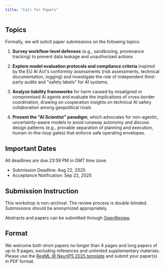 ```yaml
---
title: "Call for Papers"
---
```


## Topics

Formally, we will solicit paper submissions on the following topics:

1. **Survey workflow-level defenses** (e.g., sandboxing, provenance tracking) to prevent data leakage and unauthorized actions

2. **Explore model evaluation protocols and compliance criteria** inspired by the EU AI Act's conformity assessments (risk assessments, technical documentation, logging) and investigate the role of independent third-party audits and "safety labels" for AI systems.

3. **Analyze liability frameworks** for harm caused by misaligned or compromised AI agents and evaluate the implications of cross-border coordination, drawing on cooperation insights on technical AI safety collaboration among geopolitical rivals

4. **Present the "AI Scientist" paradigm**, which advocates for non-agentic, uncertainty-aware models to avoid runaway autonomy and discuss design patterns (e.g., provable separation of planning and execution, human-in-the-loop gates) that enforce safe operating envelopes.


## Important Dates

All deadlines are due 23:59 PM in GMT time zone.

- Submission Deadline: Aug 22, 2025
- Acceptance Notification: Sep 22, 2025

## Submission Instruction

This workshop is non-archival. The review process is double-blinded. Submissions should be anonymized appropriately.

Abstracts and papers can be submitted through [OpenReview](https://openreview.net/group?id=NeurIPS.cc/2025/Workshop/RegML).

## Format
We welcome both short papers no longer than 4 pages and long papers of up to 9 pages, excluding references and unlimited supplementary materials. Please use the [RegML @ NeurIPS 2025 template](/template/style-2025.zip) and submit your paper(s) in PDF format.
